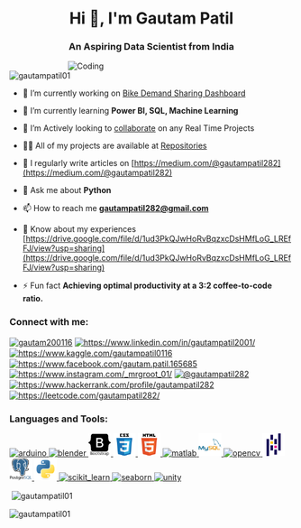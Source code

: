 <h1 align="center">Hi 👋, I'm Gautam Patil</h1>
<h3 align="center">An Aspiring Data Scientist from India</h3>
<img align="right" alt="Coding" width="400" src="https://gifdb.com/images/high/animated-man-computer-coding-nae6mec378lsg1i3.gif">

<p align="left"> <img src="https://komarev.com/ghpvc/?username=gautampatil01&label=Profile%20views&color=0e75b6&style=flat" alt="gautampatil01" /> </p>

- 🔭 I’m currently working on [Bike Demand Sharing Dashboard](https://github.com/gautampatil01/Bike-Sharing-Demand-Prediction-ML-Regression)

- 🌱 I’m currently learning **Power BI, SQL, Machine Learning**

- 👯 I’m Actively looking to [collaborate](https://www.linkedin.com/in/gautampatil2001/) on any Real Time Projects

- 👨‍💻 All of my projects are available at [Repositories](https://github.com/gautampatil01?tab=repositories)

- 📝 I regularly write articles on [https://medium.com/@gautampatil282](https://medium.com/@gautampatil282)

- 💬 Ask me about **Python**

- 📫 How to reach me **gautampatil282@gmail.com**

- 📄 Know about my experiences [https://drive.google.com/file/d/1ud3PkQJwHoRvBqzxcDsHMfLoG_LREfFJ/view?usp=sharing](https://drive.google.com/file/d/1ud3PkQJwHoRvBqzxcDsHMfLoG_LREfFJ/view?usp=sharing)

- ⚡ Fun fact **Achieving optimal productivity at a 3:2 coffee-to-code ratio.**

<h3 align="left">Connect with me:</h3>
<p align="left">
<a href="https://twitter.com/gautam200116" target="blank"><img align="center" src="https://raw.githubusercontent.com/rahuldkjain/github-profile-readme-generator/master/src/images/icons/Social/twitter.svg" alt="gautam200116" height="30" width="40" /></a>
<a href="https://linkedin.com/in/https://www.linkedin.com/in/gautampatil2001/" target="blank"><img align="center" src="https://raw.githubusercontent.com/rahuldkjain/github-profile-readme-generator/master/src/images/icons/Social/linked-in-alt.svg" alt="https://www.linkedin.com/in/gautampatil2001/" height="30" width="40" /></a>
<a href="https://kaggle.com/https://www.kaggle.com/gautampatil0116" target="blank"><img align="center" src="https://raw.githubusercontent.com/rahuldkjain/github-profile-readme-generator/master/src/images/icons/Social/kaggle.svg" alt="https://www.kaggle.com/gautampatil0116" height="30" width="40" /></a>
<a href="https://fb.com/https://www.facebook.com/gautam.patil.165685" target="blank"><img align="center" src="https://raw.githubusercontent.com/rahuldkjain/github-profile-readme-generator/master/src/images/icons/Social/facebook.svg" alt="https://www.facebook.com/gautam.patil.165685" height="30" width="40" /></a>
<a href="https://instagram.com/https://www.instagram.com/_mrgroot_01/" target="blank"><img align="center" src="https://raw.githubusercontent.com/rahuldkjain/github-profile-readme-generator/master/src/images/icons/Social/instagram.svg" alt="https://www.instagram.com/_mrgroot_01/" height="30" width="40" /></a>
<a href="https://medium.com/@gautampatil282" target="blank"><img align="center" src="https://raw.githubusercontent.com/rahuldkjain/github-profile-readme-generator/master/src/images/icons/Social/medium.svg" alt="@gautampatil282" height="30" width="40" /></a>
<a href="https://www.hackerrank.com/https://www.hackerrank.com/profile/gautampatil282" target="blank"><img align="center" src="https://raw.githubusercontent.com/rahuldkjain/github-profile-readme-generator/master/src/images/icons/Social/hackerrank.svg" alt="https://www.hackerrank.com/profile/gautampatil282" height="30" width="40" /></a>
<a href="https://www.leetcode.com/https://leetcode.com/gautampatil282/" target="blank"><img align="center" src="https://raw.githubusercontent.com/rahuldkjain/github-profile-readme-generator/master/src/images/icons/Social/leet-code.svg" alt="https://leetcode.com/gautampatil282/" height="30" width="40" /></a>
</p>

<h3 align="left">Languages and Tools:</h3>
<p align="left"> <a href="https://www.arduino.cc/" target="_blank" rel="noreferrer"> <img src="https://cdn.worldvectorlogo.com/logos/arduino-1.svg" alt="arduino" width="40" height="40"/> </a> <a href="https://www.blender.org/" target="_blank" rel="noreferrer"> <img src="https://download.blender.org/branding/community/blender_community_badge_white.svg" alt="blender" width="40" height="40"/> </a> <a href="https://getbootstrap.com" target="_blank" rel="noreferrer"> <img src="https://raw.githubusercontent.com/devicons/devicon/master/icons/bootstrap/bootstrap-plain-wordmark.svg" alt="bootstrap" width="40" height="40"/> </a> <a href="https://www.w3schools.com/css/" target="_blank" rel="noreferrer"> <img src="https://raw.githubusercontent.com/devicons/devicon/master/icons/css3/css3-original-wordmark.svg" alt="css3" width="40" height="40"/> </a> <a href="https://www.w3.org/html/" target="_blank" rel="noreferrer"> <img src="https://raw.githubusercontent.com/devicons/devicon/master/icons/html5/html5-original-wordmark.svg" alt="html5" width="40" height="40"/> </a> <a href="https://www.mathworks.com/" target="_blank" rel="noreferrer"> <img src="https://upload.wikimedia.org/wikipedia/commons/2/21/Matlab_Logo.png" alt="matlab" width="40" height="40"/> </a> <a href="https://www.mysql.com/" target="_blank" rel="noreferrer"> <img src="https://raw.githubusercontent.com/devicons/devicon/master/icons/mysql/mysql-original-wordmark.svg" alt="mysql" width="40" height="40"/> </a> <a href="https://opencv.org/" target="_blank" rel="noreferrer"> <img src="https://www.vectorlogo.zone/logos/opencv/opencv-icon.svg" alt="opencv" width="40" height="40"/> </a> <a href="https://pandas.pydata.org/" target="_blank" rel="noreferrer"> <img src="https://raw.githubusercontent.com/devicons/devicon/2ae2a900d2f041da66e950e4d48052658d850630/icons/pandas/pandas-original.svg" alt="pandas" width="40" height="40"/> </a> <a href="https://www.postgresql.org" target="_blank" rel="noreferrer"> <img src="https://raw.githubusercontent.com/devicons/devicon/master/icons/postgresql/postgresql-original-wordmark.svg" alt="postgresql" width="40" height="40"/> </a> <a href="https://www.python.org" target="_blank" rel="noreferrer"> <img src="https://raw.githubusercontent.com/devicons/devicon/master/icons/python/python-original.svg" alt="python" width="40" height="40"/> </a> <a href="https://scikit-learn.org/" target="_blank" rel="noreferrer"> <img src="https://upload.wikimedia.org/wikipedia/commons/0/05/Scikit_learn_logo_small.svg" alt="scikit_learn" width="40" height="40"/> </a> <a href="https://seaborn.pydata.org/" target="_blank" rel="noreferrer"> <img src="https://seaborn.pydata.org/_images/logo-mark-lightbg.svg" alt="seaborn" width="40" height="40"/> </a> <a href="https://unity.com/" target="_blank" rel="noreferrer"> <img src="https://www.vectorlogo.zone/logos/unity3d/unity3d-icon.svg" alt="unity" width="40" height="40"/> </a> </p>

<p>&nbsp;<img align="center" src="https://github-readme-stats.vercel.app/api?username=gautampatil01&show_icons=true&locale=en" alt="gautampatil01" /></p>

<p><img align="center" src="https://github-readme-streak-stats.herokuapp.com/?user=gautampatil01&" alt="gautampatil01" /></p>
